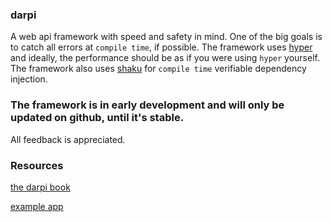 ### darpi

A web api framework with speed and safety in mind.
One of the big goals is to catch all errors at `compile time`, if possible.
The framework uses [hyper](https://github.com/hyperium/hyper) and ideally, the performance should be as if you were using `hyper` yourself.
The framework also uses [shaku](https://github.com/Mcat12/shaku) for `compile time` verifiable dependency injection.

### The framework is in early development and will only be updated on github, until it's stable.
All feedback is appreciated.

### Resources

[the darpi book](https://darpi-book.herokuapp.com/)

[example app](https://github.com/petar-dambovaliev/example-heroku-darpi)
